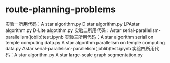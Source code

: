 # route-planning-problems
 
实验一所用代码：A star algorithm.py  D star algorithm.py  LPAstar algorithm.py  D-Lite algotithm.py
实验二所用代码：Astar serial-parallelism-parallelism(joblib)test.ipynb
实验三所用代码：A star algorithm serial on temple computing data.py  A star algorithm parallelism on temple computing data.py  Astar serial-parallelism-parallelism(joblib)test.ipynb
实验四所用代码：A star algorithm.py  A star large-scale graph segmentation.py
